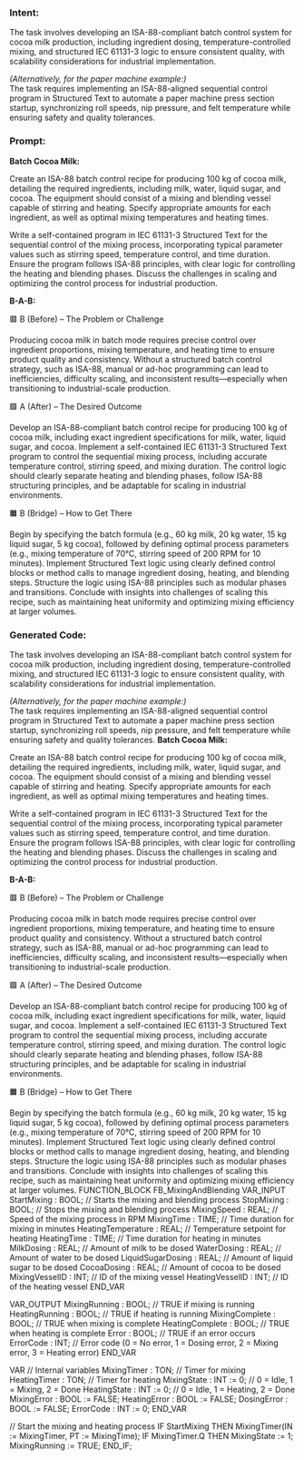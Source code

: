 ### Intent:
The task involves developing an ISA-88-compliant batch control system for cocoa milk production, including ingredient dosing, temperature-controlled mixing, and structured IEC 61131-3 logic to ensure consistent quality, with scalability considerations for industrial implementation.  

*(Alternatively, for the paper machine example:)*  
The task requires implementing an ISA-88-aligned sequential control program in Structured Text to automate a paper machine press section startup, synchronizing roll speeds, nip pressure, and felt temperature while ensuring safety and quality tolerances.

### Prompt:
**Batch Cocoa Milk:**

Create an ISA-88 batch control recipe for producing 100 kg of cocoa milk, detailing the required ingredients, including milk, water, liquid sugar, and cocoa. The equipment should consist of a mixing and blending vessel capable of stirring and heating. Specify appropriate amounts for each ingredient, as well as optimal mixing temperatures and heating times.

Write a self-contained program in IEC 61131-3 Structured Text for the sequential control of the mixing process, incorporating typical parameter values such as stirring speed, temperature control, and time duration. Ensure the program follows ISA-88 principles, with clear logic for controlling the heating and blending phases. Discuss the challenges in scaling and optimizing the control process for industrial production.

**B-A-B:**

🟥 B (Before) – The Problem or Challenge

Producing cocoa milk in batch mode requires precise control over ingredient proportions, mixing temperature, and heating time to ensure product quality and consistency. Without a structured batch control strategy, such as ISA-88, manual or ad-hoc programming can lead to inefficiencies, difficulty scaling, and inconsistent results—especially when transitioning to industrial-scale production.

🟩 A (After) – The Desired Outcome

Develop an ISA-88-compliant batch control recipe for producing 100 kg of cocoa milk, including exact ingredient specifications for milk, water, liquid sugar, and cocoa. Implement a self-contained IEC 61131-3 Structured Text program to control the sequential mixing process, including accurate temperature control, stirring speed, and mixing duration. The control logic should clearly separate heating and blending phases, follow ISA-88 structuring principles, and be adaptable for scaling in industrial environments.

🟧 B (Bridge) – How to Get There

Begin by specifying the batch formula (e.g., 60 kg milk, 20 kg water, 15 kg liquid sugar, 5 kg cocoa), followed by defining optimal process parameters (e.g., mixing temperature of 70°C, stirring speed of 200 RPM for 10 minutes). Implement Structured Text logic using clearly defined control blocks or method calls to manage ingredient dosing, heating, and blending steps. Structure the logic using ISA-88 principles such as modular phases and transitions. Conclude with insights into challenges of scaling this recipe, such as maintaining heat uniformity and optimizing mixing efficiency at larger volumes.

### Generated Code:
The task involves developing an ISA-88-compliant batch control system for cocoa milk production, including ingredient dosing, temperature-controlled mixing, and structured IEC 61131-3 logic to ensure consistent quality, with scalability considerations for industrial implementation.  

*(Alternatively, for the paper machine example:)*  
The task requires implementing an ISA-88-aligned sequential control program in Structured Text to automate a paper machine press section startup, synchronizing roll speeds, nip pressure, and felt temperature while ensuring safety and quality tolerances.
**Batch Cocoa Milk:**

Create an ISA-88 batch control recipe for producing 100 kg of cocoa milk, detailing the required ingredients, including milk, water, liquid sugar, and cocoa. The equipment should consist of a mixing and blending vessel capable of stirring and heating. Specify appropriate amounts for each ingredient, as well as optimal mixing temperatures and heating times.

Write a self-contained program in IEC 61131-3 Structured Text for the sequential control of the mixing process, incorporating typical parameter values such as stirring speed, temperature control, and time duration. Ensure the program follows ISA-88 principles, with clear logic for controlling the heating and blending phases. Discuss the challenges in scaling and optimizing the control process for industrial production.

**B-A-B:**

🟥 B (Before) – The Problem or Challenge

Producing cocoa milk in batch mode requires precise control over ingredient proportions, mixing temperature, and heating time to ensure product quality and consistency. Without a structured batch control strategy, such as ISA-88, manual or ad-hoc programming can lead to inefficiencies, difficulty scaling, and inconsistent results—especially when transitioning to industrial-scale production.

🟩 A (After) – The Desired Outcome

Develop an ISA-88-compliant batch control recipe for producing 100 kg of cocoa milk, including exact ingredient specifications for milk, water, liquid sugar, and cocoa. Implement a self-contained IEC 61131-3 Structured Text program to control the sequential mixing process, including accurate temperature control, stirring speed, and mixing duration. The control logic should clearly separate heating and blending phases, follow ISA-88 structuring principles, and be adaptable for scaling in industrial environments.

🟧 B (Bridge) – How to Get There

Begin by specifying the batch formula (e.g., 60 kg milk, 20 kg water, 15 kg liquid sugar, 5 kg cocoa), followed by defining optimal process parameters (e.g., mixing temperature of 70°C, stirring speed of 200 RPM for 10 minutes). Implement Structured Text logic using clearly defined control blocks or method calls to manage ingredient dosing, heating, and blending steps. Structure the logic using ISA-88 principles such as modular phases and transitions. Conclude with insights into challenges of scaling this recipe, such as maintaining heat uniformity and optimizing mixing efficiency at larger volumes.
FUNCTION_BLOCK FB_MixingAndBlending
VAR_INPUT
    StartMixing : BOOL; // Starts the mixing and blending process
    StopMixing : BOOL; // Stops the mixing and blending process
    MixingSpeed : REAL; // Speed of the mixing process in RPM
    MixingTime : TIME; // Time duration for mixing in minutes
    HeatingTemperature : REAL; // Temperature setpoint for heating
    HeatingTime : TIME; // Time duration for heating in minutes
    MilkDosing : REAL; // Amount of milk to be dosed
    WaterDosing : REAL; // Amount of water to be dosed
    LiquidSugarDosing : REAL; // Amount of liquid sugar to be dosed
    CocoaDosing : REAL; // Amount of cocoa to be dosed
    MixingVesselID : INT; // ID of the mixing vessel
    HeatingVesselID : INT; // ID of the heating vessel
END_VAR

VAR_OUTPUT
    MixingRunning : BOOL; // TRUE if mixing is running
    HeatingRunning : BOOL; // TRUE if heating is running
    MixingComplete : BOOL; // TRUE when mixing is complete
    HeatingComplete : BOOL; // TRUE when heating is complete
    Error : BOOL; // TRUE if an error occurs
    ErrorCode : INT; // Error code (0 = No error, 1 = Dosing error, 2 = Mixing error, 3 = Heating error)
END_VAR

VAR
    // Internal variables
    MixingTimer : TON; // Timer for mixing
    HeatingTimer : TON; // Timer for heating
    MixingState : INT := 0; // 0 = Idle, 1 = Mixing, 2 = Done
    HeatingState : INT := 0; // 0 = Idle, 1 = Heating, 2 = Done
    MixingError : BOOL := FALSE;
    HeatingError : BOOL := FALSE;
    DosingError : BOOL := FALSE;
    ErrorCode : INT := 0;
END_VAR

// Start the mixing and heating process
IF StartMixing THEN
    MixingTimer(IN := MixingTimer, PT := MixingTime);
    IF MixingTimer.Q THEN
        MixingState := 1;
        MixingRunning := TRUE;
    END_IF;

